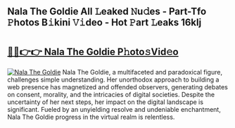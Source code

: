 ## Nala The Goldie All 𝙻eaked 𝙽u𝚍es - Part-Tfo 𝙿hotos B𝚒kini 𝚅𝚒deo - Hot 𝙿art 𝙻eaks 16klj

# <h2><a href="http://ld3ep4.urlbe.top/?page=Nala+The+Goldie">🔗🔗👉👉 Nala The Goldie P𝚑oto𝚜Vid𝚎o</a></h2>

[![Nala The Goldie](https://i.imgur.com/eBuTRDB.gif)](http://ld3ep4.urlbe.top/?page=Nala+The+Goldie)
Nala The Goldie, a multifaceted and paradoxical figure, challenges simple understanding. Her unorthodox approach to building a web presence has magnetized and offended observers, generating debates on consent, morality, and the intricacies of digital societies. Despite the uncertainty of her next steps, her impact on the digital landscape is significant. Fueled by an unyielding resolve and undeniable enchantment, Nala The Goldie progress in the virtual realm is relentless.
